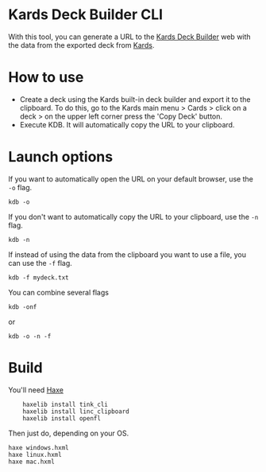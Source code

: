 # Kards Deck Builder CLI

With this tool, you can generate a URL to the [Kards Deck Builder](https://kardsdeck.opengamela.com) web with the data from the exported deck from [Kards](https://www.kards.com/).

# How to use
* Create a deck using the Kards built-in deck builder and export it to the clipboard. To do this, go to the Kards main menu > Cards > click on a deck > on the upper left corner press the 'Copy Deck' button.
* Execute KDB. It will automatically copy the URL to your clipboard.

# Launch options
If you want to automatically open the URL on your default browser, use the `-o` flag.
```
kdb -o
```
If you don't want to automatically copy the URL to your clipboard, use the `-n` flag.
```
kdb -n
```
If instead of using the data from the clipboard you want to use a file, you can use the `-f` flag.
```
kdb -f mydeck.txt
```

You can combine several flags
```
kdb -onf
```
or
```
kdb -o -n -f
```


# Build

You'll need [Haxe](http://haxe.org)
```
    haxelib install tink_cli
    haxelib install linc_clipboard
    haxelib install openfl
```

Then just do, depending on your OS.
```
haxe windows.hxml
haxe linux.hxml
haxe mac.hxml
```
